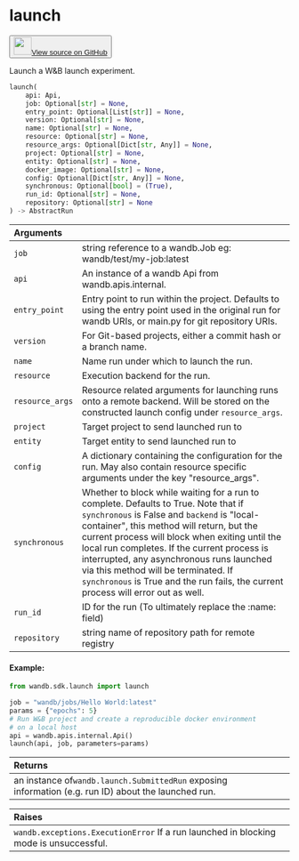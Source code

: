 # launch

<p><button style={{display: 'flex', alignItems: 'center', backgroundColor: 'white', border: '1px solid #ddd', padding: '10px', borderRadius: '6px', cursor: 'pointer', boxShadow: '0 2px 3px rgba(0,0,0,0.1)', transition: 'all 0.3s'}}><a href='https://www.github.com/wandb/wandb/tree/v0.18.6/wandb/sdk/launch/_launch.py#L249-L331' style={{fontSize: '1.2em', display: 'flex', alignItems: 'center'}}><img src='https://github.githubassets.com/images/modules/logos_page/GitHub-Mark.png' height='32px' width='32px' style={{marginRight: '10px'}}/>View source on GitHub</a></button></p>


Launch a W&B launch experiment.

```python
launch(
    api: Api,
    job: Optional[str] = None,
    entry_point: Optional[List[str]] = None,
    version: Optional[str] = None,
    name: Optional[str] = None,
    resource: Optional[str] = None,
    resource_args: Optional[Dict[str, Any]] = None,
    project: Optional[str] = None,
    entity: Optional[str] = None,
    docker_image: Optional[str] = None,
    config: Optional[Dict[str, Any]] = None,
    synchronous: Optional[bool] = (True),
    run_id: Optional[str] = None,
    repository: Optional[str] = None
) -> AbstractRun
```

| Arguments |  |
| :--- | :--- |
|  `job` |  string reference to a wandb.Job eg: wandb/test/my-job:latest |
|  `api` |  An instance of a wandb Api from wandb.apis.internal. |
|  `entry_point` |  Entry point to run within the project. Defaults to using the entry point used in the original run for wandb URIs, or main.py for git repository URIs. |
|  `version` |  For Git-based projects, either a commit hash or a branch name. |
|  `name` |  Name run under which to launch the run. |
|  `resource` |  Execution backend for the run. |
|  `resource_args` |  Resource related arguments for launching runs onto a remote backend. Will be stored on the constructed launch config under `resource_args`. |
|  `project` |  Target project to send launched run to |
|  `entity` |  Target entity to send launched run to |
|  `config` |  A dictionary containing the configuration for the run. May also contain resource specific arguments under the key "resource_args". |
|  `synchronous` |  Whether to block while waiting for a run to complete. Defaults to True. Note that if `synchronous` is False and `backend` is "local-container", this method will return, but the current process will block when exiting until the local run completes. If the current process is interrupted, any asynchronous runs launched via this method will be terminated. If `synchronous` is True and the run fails, the current process will error out as well. |
|  `run_id` |  ID for the run (To ultimately replace the :name: field) |
|  `repository` |  string name of repository path for remote registry |

#### Example:

```python
from wandb.sdk.launch import launch

job = "wandb/jobs/Hello World:latest"
params = {"epochs": 5}
# Run W&B project and create a reproducible docker environment
# on a local host
api = wandb.apis.internal.Api()
launch(api, job, parameters=params)
```

| Returns |  |
| :--- | :--- |
|  an instance of`wandb.launch.SubmittedRun` exposing information (e.g. run ID) about the launched run. |

| Raises |  |
| :--- | :--- |
|  `wandb.exceptions.ExecutionError` If a run launched in blocking mode is unsuccessful. |
